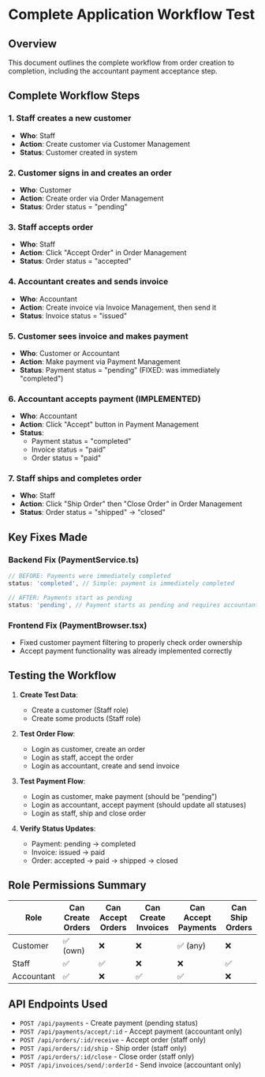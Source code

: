 # Complete Application Workflow Test

## Overview
This document outlines the complete workflow from order creation to completion, including the accountant payment acceptance step.

## Complete Workflow Steps

### 1. Staff creates a new customer
- **Who**: Staff
- **Action**: Create customer via Customer Management
- **Status**: Customer created in system

### 2. Customer signs in and creates an order
- **Who**: Customer
- **Action**: Create order via Order Management
- **Status**: Order status = "pending"

### 3. Staff accepts order
- **Who**: Staff
- **Action**: Click "Accept Order" in Order Management
- **Status**: Order status = "accepted"

### 4. Accountant creates and sends invoice
- **Who**: Accountant
- **Action**: Create invoice via Invoice Management, then send it
- **Status**: Invoice status = "issued"

### 5. Customer sees invoice and makes payment
- **Who**: Customer or Accountant
- **Action**: Make payment via Payment Management
- **Status**: Payment status = "pending" (FIXED: was immediately "completed")

### 6. Accountant accepts payment (IMPLEMENTED)
- **Who**: Accountant
- **Action**: Click "Accept" button in Payment Management
- **Status**: 
  - Payment status = "completed"
  - Invoice status = "paid"
  - Order status = "paid"

### 7. Staff ships and completes order
- **Who**: Staff
- **Action**: Click "Ship Order" then "Close Order" in Order Management
- **Status**: Order status = "shipped" → "closed"

## Key Fixes Made

### Backend Fix (PaymentService.ts)
```typescript
// BEFORE: Payments were immediately completed
status: 'completed', // Simple: payment is immediately completed

// AFTER: Payments start as pending
status: 'pending', // Payment starts as pending and requires accountant approval
```

### Frontend Fix (PaymentBrowser.tsx)
- Fixed customer payment filtering to properly check order ownership
- Accept payment functionality was already implemented correctly

## Testing the Workflow

1. **Create Test Data**:
   - Create a customer (Staff role)
   - Create some products (Staff role)

2. **Test Order Flow**:
   - Login as customer, create an order
   - Login as staff, accept the order
   - Login as accountant, create and send invoice

3. **Test Payment Flow**:
   - Login as customer, make payment (should be "pending")
   - Login as accountant, accept payment (should update all statuses)
   - Login as staff, ship and close order

4. **Verify Status Updates**:
   - Payment: pending → completed
   - Invoice: issued → paid
   - Order: accepted → paid → shipped → closed

## Role Permissions Summary

| Role | Can Create Orders | Can Accept Orders | Can Create Invoices | Can Accept Payments | Can Ship Orders |
|------|------------------|-------------------|-------------------|-------------------|-----------------|
| Customer | ✅ (own) | ❌ | ❌ | ✅ (any) | ❌ |
| Staff | ✅ | ✅ | ❌ | ❌ | ✅ |
| Accountant | ✅ | ❌ | ✅ | ✅ | ❌ |

## API Endpoints Used

- `POST /api/payments` - Create payment (pending status)
- `POST /api/payments/accept/:id` - Accept payment (accountant only)
- `POST /api/orders/:id/receive` - Accept order (staff only)
- `POST /api/orders/:id/ship` - Ship order (staff only)
- `POST /api/orders/:id/close` - Close order (staff only)
- `POST /api/invoices/send/:orderId` - Send invoice (accountant only)